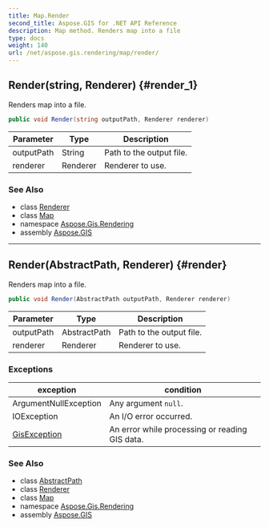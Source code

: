 ```yaml
---
title: Map.Render
second_title: Aspose.GIS for .NET API Reference
description: Map method. Renders map into a file
type: docs
weight: 140
url: /net/aspose.gis.rendering/map/render/
---
```

## Render(string, Renderer) {#render_1}

Renders map into a file.

```csharp
public void Render(string outputPath, Renderer renderer)
```

| Parameter | Type | Description |
| --- | --- | --- |
| outputPath | String | Path to the output file. |
| renderer | Renderer | Renderer to use. |

### See Also

* class [Renderer](../../renderer/)
* class [Map](../)
* namespace [Aspose.Gis.Rendering](../../map/)
* assembly [Aspose.GIS](../../../)

---

## Render(AbstractPath, Renderer) {#render}

Renders map into a file.

```csharp
public void Render(AbstractPath outputPath, Renderer renderer)
```

| Parameter | Type | Description |
| --- | --- | --- |
| outputPath | AbstractPath | Path to the output file. |
| renderer | Renderer | Renderer to use. |

### Exceptions

| exception | condition |
| --- | --- |
| ArgumentNullException | Any argument `null`. |
| IOException | An I/O error occurred. |
| [GisException](../../../aspose.gis/gisexception/) | An error while processing or reading GIS data. |

### See Also

* class [AbstractPath](../../../aspose.gis/abstractpath/)
* class [Renderer](../../renderer/)
* class [Map](../)
* namespace [Aspose.Gis.Rendering](../../map/)
* assembly [Aspose.GIS](../../../)


